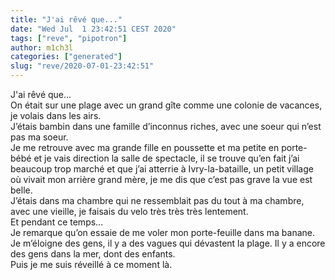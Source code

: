 ```yaml
---
title: "J'ai rêvé que..."
date: "Wed Jul  1 23:42:51 CEST 2020"
tags: ["reve", "pipotron"]
author: m1ch3l
categories: ["generated"]
slug: "reve/2020-07-01-23:42:51"
---
```


J'ai rêvé que...<br>
On était sur une plage avec un grand gîte comme une colonie de vacances, je volais dans les airs.<br>
J’étais bambin dans une famille d’inconnus riches, avec une soeur qui n’est pas ma soeur.<br>
Je me retrouve avec ma grande fille en poussette et ma petite en porte-bébé et je vais direction la salle de spectacle, il se trouve qu’en fait j’ai beaucoup trop marché et que j’ai atterrie à Ivry-la-bataille, un petit village où vivait mon arrière grand mère, je me dis que c’est pas grave la vue est belle.<br>
J’étais dans ma chambre qui ne ressemblait pas du tout à ma chambre, avec une vieille, je faisais du velo très très très lentement.<br>
Et pendant ce temps...<br>
Je remarque qu’on essaie de me voler mon porte-feuille dans ma banane. Je m’éloigne des gens, il y a des vagues qui dévastent la plage. Il y a encore des gens dans la mer, dont des enfants.<br>
Puis je me suis réveillé à ce moment là.<br>
